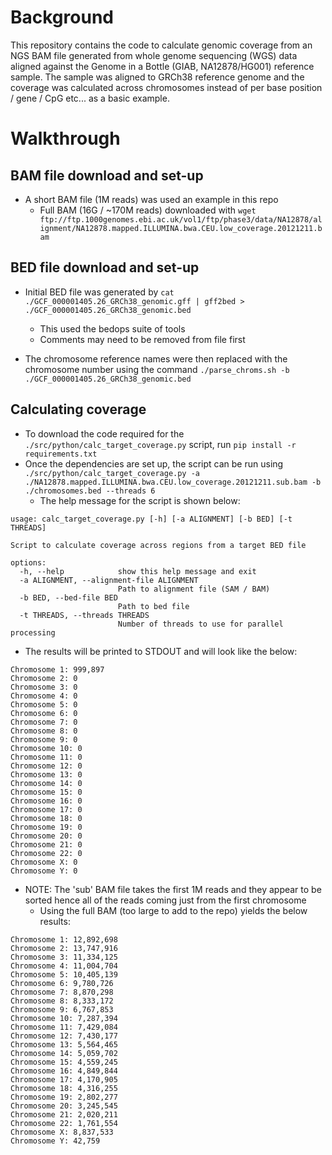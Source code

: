 # Background
This repository contains the code to calculate genomic coverage from an NGS BAM file generated from whole genome sequencing (WGS) data aligned against the Genome in a Bottle (GIAB, NA12878/HG001) reference sample. The sample was aligned to GRCh38 reference genome and the coverage was calculated across chromosomes instead of per base position / gene / CpG etc... as a basic example.

# Walkthrough

## BAM file download and set-up
- A short BAM file (1M reads) was used an example in this repo
    - Full BAM (16G / ~170M reads) downloaded with `wget ftp://ftp.1000genomes.ebi.ac.uk/vol1/ftp/phase3/data/NA12878/alignment/NA12878.mapped.ILLUMINA.bwa.CEU.low_coverage.20121211.bam`


## BED file download and set-up
- Initial BED file was generated by `cat ./GCF_000001405.26_GRCh38_genomic.gff | gff2bed > ./GCF_000001405.26_GRCh38_genomic.bed`
    - This used the bedops suite of tools
    - Comments may need to be removed from file first

- The chromosome reference names were then replaced with the chromosome number using the command `./parse_chroms.sh -b ./GCF_000001405.26_GRCh38_genomic.bed`

## Calculating coverage
- To download the code required for the `./src/python/calc_target_coverage.py` script, run `pip install -r requirements.txt`
- Once the dependencies are set up, the script can be run using `./src/python/calc_target_coverage.py -a ./NA12878.mapped.ILLUMINA.bwa.CEU.low_coverage.20121211.sub.bam -b ./chromosomes.bed --threads 6`
    - The help message for the script is shown below:
```
usage: calc_target_coverage.py [-h] [-a ALIGNMENT] [-b BED] [-t THREADS]

Script to calculate coverage across regions from a target BED file

options:
  -h, --help            show this help message and exit
  -a ALIGNMENT, --alignment-file ALIGNMENT
                        Path to alignment file (SAM / BAM)
  -b BED, --bed-file BED
                        Path to bed file
  -t THREADS, --threads THREADS
                        Number of threads to use for parallel processing
```

- The results will be printed to STDOUT and will look like the below:
```
Chromosome 1: 999,897
Chromosome 2: 0
Chromosome 3: 0
Chromosome 4: 0
Chromosome 5: 0
Chromosome 6: 0
Chromosome 7: 0
Chromosome 8: 0
Chromosome 9: 0
Chromosome 10: 0
Chromosome 11: 0
Chromosome 12: 0
Chromosome 13: 0
Chromosome 14: 0
Chromosome 15: 0
Chromosome 16: 0
Chromosome 17: 0
Chromosome 18: 0
Chromosome 19: 0
Chromosome 20: 0
Chromosome 21: 0
Chromosome 22: 0
Chromosome X: 0
Chromosome Y: 0
```

- NOTE: The 'sub' BAM file takes the first 1M reads and they appear to be sorted hence all of the reads coming just from the first chromosome
    - Using the full BAM (too large to add to the repo) yields the below results:
```
Chromosome 1: 12,892,698
Chromosome 2: 13,747,916
Chromosome 3: 11,334,125
Chromosome 4: 11,004,704
Chromosome 5: 10,405,139
Chromosome 6: 9,780,726
Chromosome 7: 8,870,298
Chromosome 8: 8,333,172
Chromosome 9: 6,767,853
Chromosome 10: 7,287,394
Chromosome 11: 7,429,084
Chromosome 12: 7,430,177
Chromosome 13: 5,564,465
Chromosome 14: 5,059,702
Chromosome 15: 4,559,245
Chromosome 16: 4,849,844
Chromosome 17: 4,170,905
Chromosome 18: 4,316,255
Chromosome 19: 2,802,277
Chromosome 20: 3,245,545
Chromosome 21: 2,020,211
Chromosome 22: 1,761,554
Chromosome X: 8,837,533
Chromosome Y: 42,759
```

